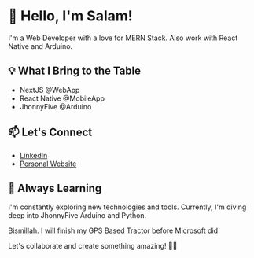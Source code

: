 # 👋 Hello, I'm Salam!

I'm a Web Developer with a love for MERN Stack. Also work with React Native and Arduino.

## 💡 What I Bring to the Table

- NextJS @WebApp
- React Native @MobileApp
- JhonnyFive @Arduino

## 📫 Let's Connect

- [LinkedIn](https://www.linkedin.com/in/salam-pararta/)
- [Personal Website](https://salamp.id)

## 🌱 Always Learning

I'm constantly exploring new technologies and tools. Currently, I'm diving deep into JhonnyFive Arduino and Python.

Bismillah. I will finish my GPS Based Tractor before Microsoft did

Let's collaborate and create something amazing! 🚀✨
